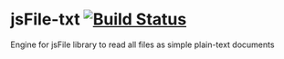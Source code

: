 # jsFile-txt [![Build Status](https://secure.travis-ci.org/jsFile/jsFile-txt.png?branch=master)](https://travis-ci.org/jsFile/jsFile-txt)
Engine for jsFile library to read all files as simple plain-text documents
